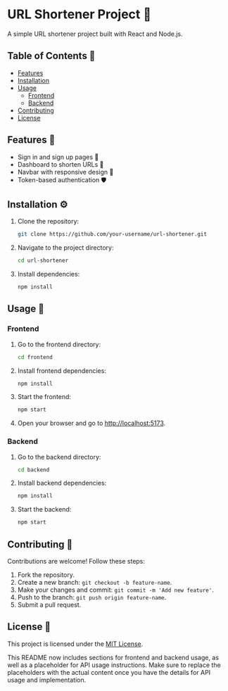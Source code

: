 # URL Shortener Project 🚀

A simple URL shortener project built with React and Node.js.

## Table of Contents 📑

- [Features](#features)
- [Installation](#installation)
- [Usage](#usage)
  - [Frontend](#frontend)
  - [Backend](#backend)
- [Contributing](#contributing)
- [License](#license)

## Features 🌟

- Sign in and sign up pages 📝
- Dashboard to shorten URLs 🔗
- Navbar with responsive design 🍔
- Token-based authentication 🛡️

## Installation ⚙️

1. Clone the repository:

   ```bash
   git clone https://github.com/your-username/url-shortener.git
   ```

2. Navigate to the project directory:

   ```bash
   cd url-shortener
   ```

3. Install dependencies:

   ```bash
   npm install
   ```

## Usage 🚀

### Frontend

1. Go to the frontend directory:

   ```bash
   cd frontend
   ```

2. Install frontend dependencies:

   ```bash
   npm install
   ```

3. Start the frontend:

   ```bash
   npm start
   ```

4. Open your browser and go to [http://localhost:5173](http://localhost:5173).

### Backend

1. Go to the backend directory:

   ```bash
   cd backend
   ```

2. Install backend dependencies:

   ```bash
   npm install
   ```

3. Start the backend:

   ```bash
   npm start
   ```

## Contributing 🤝

Contributions are welcome! Follow these steps:

1. Fork the repository.
2. Create a new branch: `git checkout -b feature-name`.
3. Make your changes and commit: `git commit -m 'Add new feature'`.
4. Push to the branch: `git push origin feature-name`.
5. Submit a pull request.

## License 📜

This project is licensed under the [MIT License](LICENSE).


This README now includes sections for frontend and backend usage, as well as a placeholder for API usage instructions. Make sure to replace the placeholders with the actual content once you have the details for API usage and implementation.

